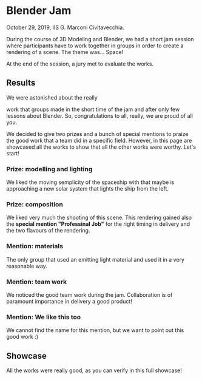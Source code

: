 # Blender Jam

October 29, 2019, IIS G. Marconi Civitavecchia.

During the course of 3D Modeling and Blender, we had a short jam session where participants have to work together in groups in order to create a rendering of a scene. The theme was... Space!

At the end of the session, a jury met to evaluate the works.

## Results
We were astonished about the really 

work that groups made in the short time of the jam and after only few lessons about Blender. So, congratulations to all, really, we are proud of all you.

We decided to give two prizes and a bunch of special mentions to praize the good work that a team did in a specific field. However, in this page are showcased all the works to show that all the other works were worthy. Let's start!


### Prize: modelling and lighting

We liked the moving semplicity of the spaceship with that maybe is approaching a new solar system that lights the ship from the left. 

### Prize: composition

We liked very much the shooting of this scene.  This rendering gained also the **special mention "Professinal Job"** for the right timing in delivery and the two flavours of the rendering.

### Mention: materials
The only group that used an emitting light material and used it in a very reasonable way.

### Mention: team work

We noticed the good team work during the jam. Collaboration is of paramount importance in delivery a good product!

### Mention: We like this too

We cannot find the name for this mention, but we want to point out this good work :)


## Showcase
All the works were really good, as you can verify in this full showcase!

